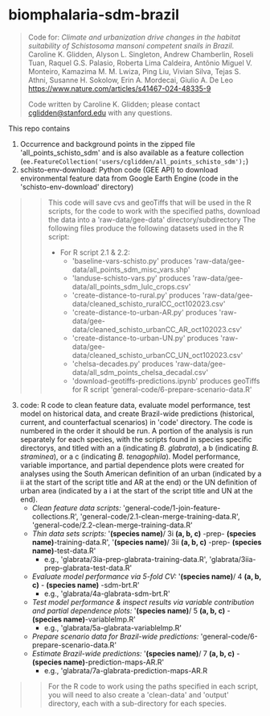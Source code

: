 # biomphalaria-sdm-brazil
> Code for: *Climate and urbanization drive changes in the habitat suitability of Schistosoma mansoni competent snails in Brazil*.
Caroline K. Glidden, Alyson L. Singleton, Andrew Chamberlin, Roseli Tuan, Raquel G.S. Palasio, Roberta Lima Caldeira, Antônio Miguel V. Monteiro, Kamazima M. M. Lwiza, Ping Liu, Vivian Silva, Tejas S. Athni, Susanne H. Sokolow, Erin A. Mordecai, Giulio A. De Leo
https://www.nature.com/articles/s41467-024-48335-9
> 
> Code written by Caroline K. Glidden; please contact cglidden@stanford.edu with any questions.
>
This repo contains
1) Occurrence and background points in the zipped file 'all_points_schisto_sdm' and is also available as a feature collection (```ee.FeatureCollection('users/cglidden/all_points_schisto_sdm');```)
2) schisto-env-download: Python code (GEE API) to download environmental feature data from Google Earth Engine (code in the 'schisto-env-download' directory)
 >> This code will save cvs and geoTiffs that will be used in the R scripts, for the code to work with the specified paths, download the data into a 'raw-data/gee-data' directory/subdirectory
> > The following files produce the following datasets used in the R script:
> > * For R script 2.1 & 2.2:
> >   *  'baseline-vars-schisto.py' produces 'raw-data/gee-data/all_points_sdm_misc_vars.shp'
> >   *  'landuse-schisto-vars.py' produces 'raw-data/gee-data/all_points_sdm_lulc_crops.csv'
> >   *  'create-distance-to-rural.py' produces 'raw-data/gee-data/cleaned_schisto_ruralCC_oct102023.csv'
> >   *  'create-distance-to-urban-AR.py' produces 'raw-data/gee-data/cleaned_schisto_urbanCC_AR_oct102023.csv'
> >   *  'create-distance-to-urban-UN.py' produces 'raw-data/gee-data/cleaned_schisto_urbanCC_UN_oct102023.csv'
> >   *  'chelsa-decades.py' produces 'raw-data/gee-data/all_sdm_points_chelsa_decadal.csv'
> >   *  'download-geotiffs-predictions.ipynb' produces geoTiffs for R script 'general-code/6-prepare-scenario-data.R'  
3) code: R code to clean feature data, evaluate model performance, test model on historical data, and create Brazil-wide predictions (historical, current, and counterfactual scenarios) in 'code' directory. The code is numbered in the order it should be run. A portion of the analysis is run separately for each species, with the scripts found in species specific directorys, and titled with an a (indicating *B. glabrata*), a b (indicating *B. straminea*), or a c (indicating *B. tenagophila*). Model performance, variable importance, and partial dependence plots were created for analyses using the South American definition of an urban (indicated by a ii at the start of the script title and AR at the end) or the UN definition of urban area (indicated by a i at the start of the script title and UN at the end).
   * *Clean feature data scripts:* 'general-code/1-join-feature-collections.R', 'general-code/2.1-clean-merge-training-data.R', 'general-code/2.2-clean-merge-training-data.R'
   * *Thin data sets scripts:* '**(species name)**/ 3i **(a, b, c)** -prep- **(species name)**-training-data.R', '**(species name)**/ 3ii **(a, b, c)** -prep- **(species name)**-test-data.R'
     * e.g., 'glabrata/3ia-prep-glabrata-training-data.R', 'glabrata/3iia-prep-glabrata-test-data.R'
   * *Evaluate model performance via 5-fold CV:* '**(species name)**/ 4 **(a, b, c)** - **(species name)** -sdm-brt.R'
     * e.g., 'glabrata/4a-glabrata-sdm-brt.R'
   * *Test model performance & inspect results via variable contribution and partial dependence plots:* '**(species name)**/ 5 **(a, b, c)** - **(species name)**-variableImp.R'
     * e.g., 'glabrata/5a-glabrata-variableImp.R'
   * *Prepare scenario data for Brazil-wide predictions:* 'general-code/6-prepare-scenario-data.R'
   * *Estimate Brazil-wide predictions:* '**(species name)**/ 7 **(a, b, c)** - **(species name)**-prediction-maps-AR.R'
     * e.g., 'glabrata/7a-glabrata-prediction-maps-AR.R
>> For the R code to work using the paths specified in each script, you will need to also create a 'clean-data' and 'output' directory, each with a sub-directory for each species.
